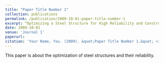 ```yaml
---
title: "Paper Title Number 1"
collection: publications
permalink: /publication/2009-10-01-paper-title-number-1
excerpt: “Optimizing a Steel Structure for High Reliability and Construction Failure Rate Minimization”
date: 2009-10-01
venue: 'Journal 1'
paperurl: 
citation: 'Your Name, You. (2009). &quot;Paper Title Number 1.&quot; <i>Journal 1</i>. 1(1).'
---
```

This paper is about the optimization of steel structures and their reliability.


